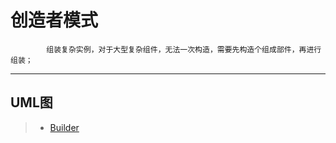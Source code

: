 # 创造者模式
            组装复杂实例，对于大型复杂组件，无法一次构造，需要先构造个组成部件，再进行组装；
            
-------------------------------------------------------------------------------

## UML图
>   * [Builder](./builder.jpg)  
            
            